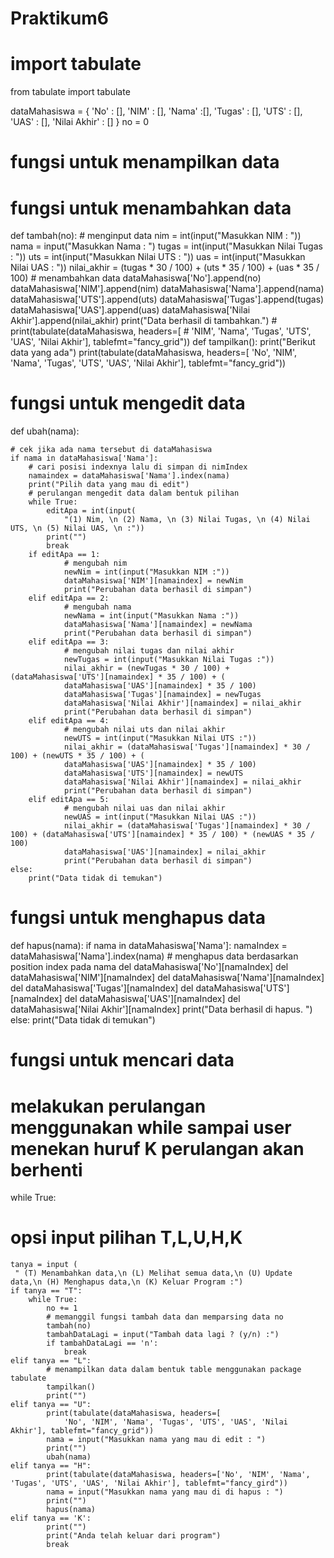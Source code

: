 # Praktikum6

# import tabulate
from tabulate import tabulate


dataMahasiswa = {
         'No' : [],
         'NIM' : [],
         'Nama' :[],
         'Tugas' : [],
         'UTS' : [],
         'UAS' : [],
         'Nilai Akhir' : []
}
no = 0
# fungsi untuk menampilkan data


# fungsi untuk menambahkan data


def tambah(no):
    # menginput data
    nim = int(input("Masukkan NIM : "))
    nama = input("Masukkan Nama : ")
    tugas = int(input("Masukkan Nilai Tugas : "))
    uts = int(input("Masukkan Nilai UTS : "))
    uas = int(input("Masukkan Nilai UAS : "))
    nilai_akhir = (tugas * 30 / 100) + (uts * 35 / 100) + (uas * 35 / 100)
    # menambahkan data
    dataMahasiswa['No'].append(no)
    dataMahasiswa['NIM'].append(nim)
    dataMahasiswa['Nama'].append(nama)
    dataMahasiswa['UTS'].append(uts)
    dataMahasiswa['Tugas'].append(tugas)
    dataMahasiswa['UAS'].append(uas)
    dataMahasiswa['Nilai Akhir'].append(nilai_akhir)
    print("Data berhasil di tambahkan.")
    # print(tabulate(dataMahasiswa, headers=[
    #       'NIM', 'Nama', 'Tugas', 'UTS', 'UAS', 'Nilai Akhir'], tablefmt="fancy_grid"))
def tampilkan():
    print("Berikut data yang ada")
    print(tabulate(dataMahasiswa, headers=[
        'No', 'NIM', 'Nama', 'Tugas', 'UTS', 'UAS', 'Nilai Akhir'], tablefmt="fancy_grid"))   

# fungsi untuk mengedit data
def ubah(nama):

    # cek jika ada nama tersebut di dataMahasiswa
    if nama in dataMahasiswa['Nama']:
        # cari posisi indexnya lalu di simpan di nimIndex
        namaindex = dataMahasiswa['Nama'].index(nama)
        print("Pilih data yang mau di edit")
        # perulangan mengedit data dalam bentuk pilihan
        while True:
            editApa = int(input(
                "(1) Nim, \n (2) Nama, \n (3) Nilai Tugas, \n (4) Nilai UTS, \n (5) Nilai UAS, \n :"))
            print("")
            break
        if editApa == 1:
                # mengubah nim
                newNim = int(input("Masukkan NIM :"))
                dataMahasiswa['NIM'][namaindex] = newNim
                print("Perubahan data berhasil di simpan")
        elif editApa == 2:
                # mengubah nama
                newNama = int(input("Masukkan Nama :"))
                dataMahasiswa['Nama'][namaindex] = newNama
                print("Perubahan data berhasil di simpan")
        elif editApa == 3:
                # mengubah nilai tugas dan nilai akhir
                newTugas = int(input("Masukkan Nilai Tugas :"))
                nilai_akhir = (newTugas * 30 / 100) + (dataMahasiswa['UTS'][namaindex] * 35 / 100) + (
                dataMahasiswa['UAS'][namaindex] * 35 / 100)
                dataMahasiswa['Tugas'][namaindex] = newTugas
                dataMahasiswa['Nilai Akhir'][namaindex] = nilai_akhir
                print("Perubahan data berhasil di simpan")
        elif editApa == 4:
                # mengubah nilai uts dan nilai akhir
                newUTS = int(input("Masukkan Nilai UTS :"))
                nilai_akhir = (dataMahasiswa['Tugas'][namaindex] * 30 / 100) + (newUTS * 35 / 100) + (
                dataMahasiswa['UAS'][namaindex] * 35 / 100)
                dataMahasiswa['UTS'][namaindex] = newUTS
                dataMahasiswa['Nilai Akhir'][namaindex] = nilai_akhir
                print("Perubahan data berhasil di simpan")
        elif editApa == 5:
                # mengubah nilai uas dan nilai akhir
                newUAS = int(input("Masukkan Nilai UAS :"))
                nilai_akhir = (dataMahasiswa['Tugas'][namaindex] * 30 / 100) + (dataMahasiswa['UTS'][namaindex] * 35 / 100) * (newUAS * 35 / 100)
                dataMahasiswa['UAS'][namaindex] = nilai_akhir
                print("Perubahan data berhasil di simpan")
    else:
        print("Data tidak di temukan")
        

# fungsi untuk menghapus data
def hapus(nama):
    if nama in dataMahasiswa['Nama']:
        namaIndex = dataMahasiswa['Nama'].index(nama)
        # menghapus data berdasarkan position index pada nama
        del dataMahasiswa['No'][namaIndex]
        del dataMahasiswa['NIM'][namaIndex]
        del dataMahasiswa['Nama'][namaIndex]
        del dataMahasiswa['Tugas'][namaIndex]
        del dataMahasiswa['UTS'][namaIndex]
        del dataMahasiswa['UAS'][namaIndex]
        del dataMahasiswa['Nilai Akhir'][namaIndex]
        print("Data berhasil di hapus. ")
    else:
        print("Data tidak di temukan")
# fungsi untuk mencari data

# melakukan perulangan menggunakan while sampai user menekan huruf K perulangan akan berhenti
while True:
# opsi input pilihan T,L,U,H,K
    tanya = input (
     " (T) Menambahkan data,\n (L) Melihat semua data,\n (U) Update data,\n (H) Menghapus data,\n (K) Keluar Program :") 
    if tanya == "T":
        while True:
            no += 1
            # memanggil fungsi tambah data dan memparsing data no
            tambah(no)
            tambahDataLagi = input("Tambah data lagi ? (y/n) :")
            if tambahDataLagi == 'n':
                break
    elif tanya == "L":
            # menampilkan data dalam bentuk table menggunakan package tabulate
            tampilkan()
            print("")
    elif tanya == "U":
            print(tabulate(dataMahasiswa, headers=[
                'No', 'NIM', 'Nama', 'Tugas', 'UTS', 'UAS', 'Nilai Akhir'], tablefmt="fancy_grid"))
            nama = input("Masukkan nama yang mau di edit : ")
            print("")
            ubah(nama)
    elif tanya == "H":
            print(tabulate(dataMahasiswa, headers=['No', 'NIM', 'Nama', 'Tugas', 'UTS', 'UAS', 'Nilai Akhir'], tablefmt="fancy_gird"))
            nama = input("Masukkan nama yang mau di di hapus : ")
            print("")
            hapus(nama)
    elif tanya == 'K':
            print("")
            print("Anda telah keluar dari program")
            break
